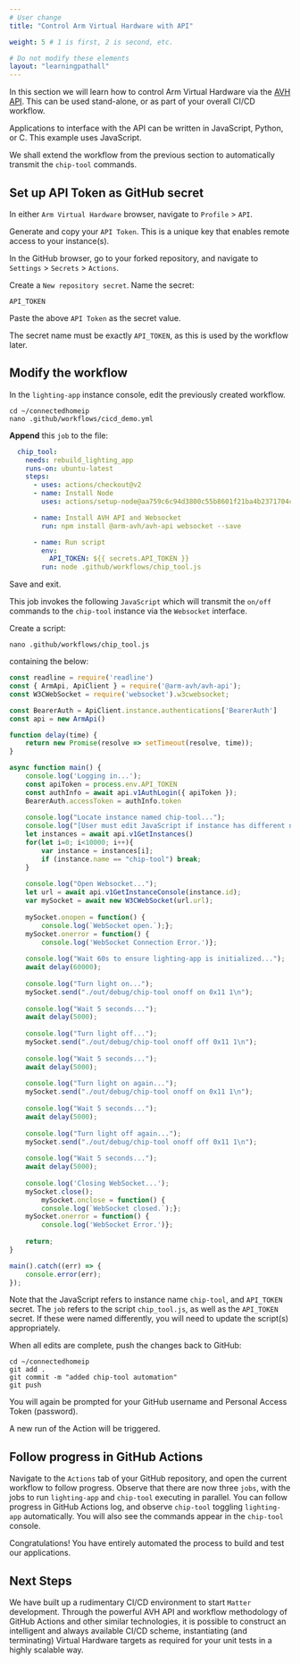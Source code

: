 ```yaml
---
# User change
title: "Control Arm Virtual Hardware with API"

weight: 5 # 1 is first, 2 is second, etc.

# Do not modify these elements
layout: "learningpathall"
---
```

In this section we will learn how to control Arm Virtual Hardware via the [AVH API](https://app.avh.arm.com/api/docs). This can be used stand-alone, or as part of your overall CI/CD workflow.

Applications to interface with the API can be written in JavaScript, Python, or C. This example uses JavaScript.

We shall extend the workflow from the previous section to automatically transmit the `chip-tool` commands.

## Set up API Token as GitHub secret

In either `Arm Virtual Hardware` browser, navigate to `Profile` > `API`.

Generate and copy your `API Token`. This is a unique key that enables remote access to your instance(s).

In the GitHub browser, go to your forked repository, and navigate to `Settings` > `Secrets` > `Actions`.

Create a `New repository secret`. Name the secret:
```console
API_TOKEN
```
Paste the above `API Token` as the secret value.

The secret name must be exactly `API_TOKEN`, as this is used by the workflow later.

## Modify the workflow

In the `lighting-app` instance console, edit the previously created workflow.
```console
cd ~/connectedhomeip
nano .github/workflows/cicd_demo.yml
```
**Append** this `job` to the file:
```yml
  chip_tool:
    needs: rebuild_lighting_app
    runs-on: ubuntu-latest
    steps:
      - uses: actions/checkout@v2
      - name: Install Node
        uses: actions/setup-node@aa759c6c94d3800c55b8601f21ba4b2371704cb7

      - name: Install AVH API and Websocket
        run: npm install @arm-avh/avh-api websocket --save

      - name: Run script
        env:
          API_TOKEN: ${{ secrets.API_TOKEN }}
        run: node .github/workflows/chip_tool.js
```
Save and exit.

This job invokes the following `JavaScript` which will transmit the `on/off` commands to the `chip-tool` instance via the `Websocket` interface.

Create a script:
```console
nano .github/workflows/chip_tool.js
```
containing the below:
```js
const readline = require('readline')
const { ArmApi, ApiClient } = require('@arm-avh/avh-api');
const W3CWebSocket = require('websocket').w3cwebsocket;

const BearerAuth = ApiClient.instance.authentications['BearerAuth']
const api = new ArmApi()

function delay(time) {
	return new Promise(resolve => setTimeout(resolve, time));
}

async function main() {
	console.log('Logging in...');
	const apiToken = process.env.API_TOKEN
	const authInfo = await api.v1AuthLogin({ apiToken });
	BearerAuth.accessToken = authInfo.token
	
	console.log("Locate instance named chip-tool...");
	console.log("[User must edit JavaScript if instance has different name (or >10000 instances)]");
	let instances = await api.v1GetInstances()
	for(let i=0; i<10000; i++){
		var instance = instances[i];
		if (instance.name == "chip-tool") break;
	}
	
	console.log("Open Websocket...");
	let url = await api.v1GetInstanceConsole(instance.id);
	var mySocket = await new W3CWebSocket(url.url);
	
	mySocket.onopen = function() {
		console.log(`WebSocket open.`);};
	mySocket.onerror = function() {
		console.log('WebSocket Connection Error.')};
	
	console.log("Wait 60s to ensure lighting-app is initialized...");
	await delay(60000);
	
	console.log("Turn light on...");
	mySocket.send("./out/debug/chip-tool onoff on 0x11 1\n");
	
	console.log("Wait 5 seconds...");
	await delay(5000);
	
	console.log("Turn light off...");
	mySocket.send("./out/debug/chip-tool onoff off 0x11 1\n");
	
	console.log("Wait 5 seconds...");
	await delay(5000);
	
	console.log("Turn light on again...");
	mySocket.send("./out/debug/chip-tool onoff on 0x11 1\n");
	
	console.log("Wait 5 seconds...");
	await delay(5000);
	
	console.log("Turn light off again...");
	mySocket.send("./out/debug/chip-tool onoff off 0x11 1\n");
	
	console.log("Wait 5 seconds...");
	await delay(5000);
	
	console.log('Closing WebSocket...');
	mySocket.close();
		mySocket.onclose = function() {
		console.log(`WebSocket closed.`);};
	mySocket.onerror = function() {
		console.log('WebSocket Error.')};
	
	return;
}

main().catch((err) => {
    console.error(err);
});
```
Note that the JavaScript refers to instance name `chip-tool`, and `API_TOKEN` secret. The `job` refers to the script `chip_tool.js`, as well as the `API_TOKEN` secret. If these were named differently, you will need to update the script(s) appropriately.

When all edits are complete, push the changes back to GitHub:
```console
cd ~/connectedhomeip
git add .
git commit -m "added chip-tool automation"
git push
```
You will again be prompted for your GitHub username and Personal Access Token (password).

A new run of the Action will be triggered.

## Follow progress in GitHub Actions

Navigate to the `Actions` tab of your GitHub repository, and open the current workflow to follow progress. Observe that there are now three `jobs`, with the jobs to run `lighting-app` and `chip-tool` executing in parallel. You can follow progress in GitHub Actions log, and observe `chip-tool` toggling `lighting-app` automatically. You will also see the commands appear in the `chip-tool` console.

Congratulations! You have entirely automated the process to build and test our applications.

## Next Steps

We have built up a rudimentary CI/CD environment to start `Matter` development. Through the powerful AVH API and workflow methodology of GitHub Actions and other similar technologies, it is possible to construct an intelligent and always available CI/CD scheme, instantiating (and terminating) Virtual Hardware targets as required for your unit tests in a highly scalable way.
